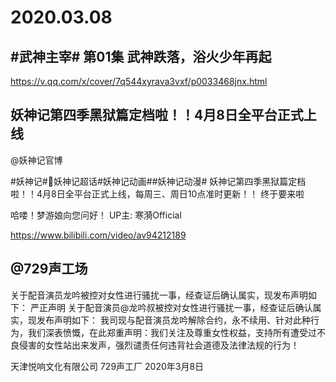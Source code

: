 # 2020.03.08

## #武神主宰# 第01集 武神跌落，浴火少年再起

https://v.qq.com/x/cover/7q544xyrava3vxf/p0033468jnx.html


## 妖神记第四季黑狱篇定档啦！！4月8日全平台正式上线

@妖神记官博                            

#妖神记#妖神记超话#妖神记动画##妖神记动漫# 妖神记第四季黑狱篇定档啦！！4月8日全平台正式上线，每周三、周日10点准时更新！！ 终于要来啦


 哈喽！梦游娘向您问好！ UP主: 寒漪Official

https://www.bilibili.com/video/av94212189


## @729声工场                            

关于配音演员龙吟被控对女性进行骚扰一事，经查证后确认属实，现发布声明如下：
严正声明
关于配音演员@龙吟叔被控对女性进行骚扰一事，经查证后确认属实，现发布声明如下：
我司现与配音演员龙吟解除合约，永不续用、针对此种行为，我们深表愤慨，在此郑重声明：我们关注及尊重女性权益，支持所有遭受过不良侵害的女性站出来发声，强烈谴责任何违背社会道德及法律法规的行为！
 
天津悦响文化有限公司
729声工厂 
2020年3月8日
